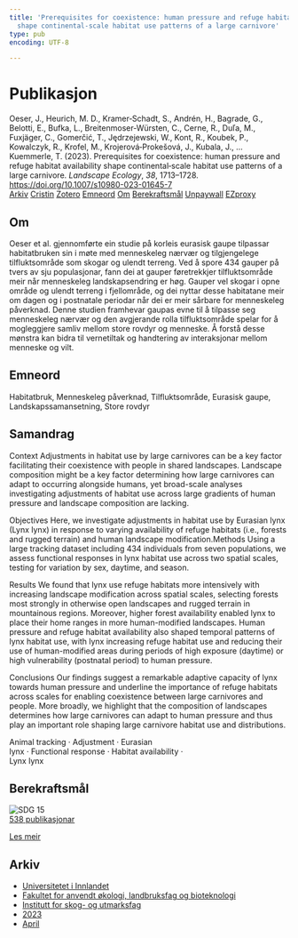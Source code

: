 ```yaml
---
title: 'Prerequisites for coexistence: human pressure and refuge habitat availability
  shape continental‑scale habitat use patterns of a large carnivore'
type: pub
encoding: UTF-8

---
```

<h1>Publikasjon</h1>
<article id="csl-bib-container-TVLNIW4I" class="csl-bib-container">
  <div class="csl-bib-body"> <div class="csl-entry">Oeser, J., Heurich, M. D., Kramer‑Schadt, S., Andrén, H., Bagrade, G., Belotti, E., Bufka, L., Breitenmoser‑Würsten, C., Cerne, R., Duľa, M., Fuxjäger, C., Gomerčić, T., Jędrzejewski, W., Kont, R., Koubek, P., Kowalczyk, R., Krofel, M., Krojerová‑Prokešová, J., Kubala, J., … Kuemmerle, T. (2023). Prerequisites for coexistence: human pressure and refuge habitat availability shape continental‑scale habitat use patterns of a large carnivore. <i>Landscape Ecology</i>, <i>38</i>, 1713–1728. <a href="https://doi.org/10.1007/s10980-023-01645-7">https://doi.org/10.1007/s10980-023-01645-7</a></div> </div>
  <div class="csl-bib-buttons">
    <a href="#taxonomy-article-TVLNIW4I" alt="archive" class="csl-bib-button">Arkiv</a>
    <a href="https://app.cristin.no/results/show.jsf?id=2140042" alt="Cristin" class="csl-bib-button">Cristin</a>
    <a href="http://zotero.org/groups/5881554/items/TVLNIW4I" alt="Zotero" class="csl-bib-button">Zotero</a>
    <a href="#keywords-article-TVLNIW4I" alt="keywords" class="csl-bib-button">Emneord</a>
    <a href="#about-article-TVLNIW4I" alt="about_pub" class="csl-bib-button">Om</a>
    <a href="#sdg-article-TVLNIW4I" alt="sdg" class="csl-bib-button">Berekraftsmål</a>
    <a href="https://link.springer.com/content/pdf/10.1007/s10980-023-01645-7.pdf" alt="Unpaywall" class="csl-bib-button">Unpaywall</a>
    <a href="https://link.springer.com/content/pdf/10.1007/s10980-023-01645-7.pdf" alt="EZproxy" class="csl-bib-button">EZproxy</a>
  </div>
  <div id="csl-bib-meta-container-TVLNIW4I"></div>
</article>
<div id="csl-bib-meta-TVLNIW4I" class="csl-bib-meta">
  <article id="about-article-TVLNIW4I" class="about_pub-article">
    <h1>Om</h1>
    Oeser et al. gjennomførte ein studie på korleis eurasisk gaupe tilpassar habitatbruken sin i møte med menneskeleg nærvær og tilgjengelege tilfluktsområde som skogar og ulendt terreng. Ved å spore 434 gauper på tvers av sju populasjonar, fann dei at gauper føretrekkjer tilfluktsområde meir når menneskeleg landskapsendring er høg. Gauper vel skogar i opne område og ulendt terreng i fjellområde, og dei nyttar desse habitatane meir om dagen og i postnatale periodar når dei er meir sårbare for menneskeleg påverknad. Denne studien framhevar gaupas evne til å tilpasse seg menneskeleg nærvær og den avgjerande rolla tilfluktsområde spelar for å mogleggjere samliv mellom store rovdyr og menneske. Å forstå desse mønstra kan bidra til vernetiltak og handtering av interaksjonar mellom menneske og vilt.
  </article>
  <article id="keywords-article-TVLNIW4I" class="keywords-article">
    <h1>Emneord</h1>
    Habitatbruk, Menneskeleg påverknad, Tilfluktsområde, Eurasisk gaupe, Landskapssamansetning, Store rovdyr
  </article>
  <article id="abstract-article-TVLNIW4I" class="abstract-article">
    <h1>Samandrag</h1>
    Context 
Adjustments in habitat use by large carnivores can be a key factor facilitating their coexistence with people in shared landscapes. Landscape composition might be a key factor determining how large carnivores can adapt to occurring alongside humans, yet broad-scale analyses investigating adjustments of habitat use across large gradients of human pressure and landscape composition are lacking. 
 
Objectives 
Here, we investigate adjustments in habitat use by Eurasian lynx (Lynx lynx) in response to varying availability of refuge habitats (i.e., forests and rugged terrain) and human landscape modification.Methods 
Using a large tracking dataset including 434 individuals from seven populations, we assess functional responses in lynx habitat use across two spatial scales, testing for variation by sex, daytime, and season. 
 
Results 
We found that lynx use refuge habitats more intensively with increasing landscape modification across spatial scales, selecting forests most strongly in otherwise open landscapes and rugged terrain in mountainous regions. Moreover, higher forest availability enabled lynx to place their home ranges in more human-modified landscapes. Human pressure and refuge habitat availability also shaped temporal patterns of lynx habitat use, with lynx increasing refuge habitat use and reducing their use of human-modified areas during periods of high exposure (daytime) or high vulnerability (postnatal period) to human pressure. 
 
Conclusions 
Our findings suggest a remarkable adaptive capacity of lynx towards human pressure and underline the importance of refuge habitats across scales for enabling coexistence between large carnivores and people. More broadly, we highlight that the composition of landscapes determines how large carnivores can adapt to human pressure and thus play an important role shaping large carnivore habitat use and distributions. 
 
Animal tracking · Adjustment · Eurasian  
lynx · Functional response · Habitat availability ·  
Lynx lynx
  </article>
  <article id="sdg-article-TVLNIW4I" class="sdg-article">
    <h1>Berekraftsmål</h1>
    <div class="sdg-container"><div id="sdg15" class="sdg">
        <img src="{{< params subfolder >}}images/sdg/sdg15_nn.png" class="image" alt="SDG 15">
        <div class="sdg-overlay">
          <a href="{{< params subfolder >}}nn/archive/?sdg=15#archive" class="sdg-publication-count"><span>538</span> publikasjonar</a>
          <p><a href="https://fn.no/om-fn/fns-baerekraftsmaal/livet-paa-land?lang=nno-NO" class="sdg-read-more">Les meir</a></p>
        </div>
      </div></div>
  </article>
  <article id="taxonomy-article-TVLNIW4I" class="taxonomy-article">
    <h1>Arkiv</h1>
    <ul>
      <li><a href="{{< params subfolder >}}nn/archive/?key=3DCRN523">Universitetet i Innlandet</a></li>
      <li><a href="{{< params subfolder >}}nn/archive/?key=T77LXH6D">Fakultet for anvendt økologi, landbruksfag og bioteknologi</a></li>
      <li><a href="{{< params subfolder >}}nn/archive/?key=7TRARPE3">Institutt for skog- og utmarksfag</a></li>
      <li><a href="{{< params subfolder >}}nn/archive/?key=WXLLSUEU">2023</a></li>
      <li><a href="{{< params subfolder >}}nn/archive/?key=J3RKSNFL">April</a></li>
    </ul>
  </article>
</div>
